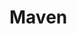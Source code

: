 # Maven
<!-- if error during push==> error: src refspec master does not match any, use git pull --rebase origin main then ==>git log to check logs, then git pull -u origin main and you are done. -->
